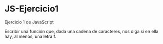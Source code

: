 # JS-Ejercicio1
Ejercicio 1 de JavaScript

Escribir una función que, dada una cadena de caracteres, nos diga si en ella hay, al menos, una letra f.
